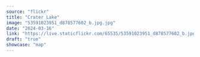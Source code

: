 ```yaml
---
source: "flickr"
title: "Crater Lake"
image: "53591023951_d878577602_b.jpg.jpg"
date: "2024-03-16"
link: "https://live.staticflickr.com/65535/53591023951_d878577602_b.jpg"
draft: "true"
showcase: "map"
---
```

